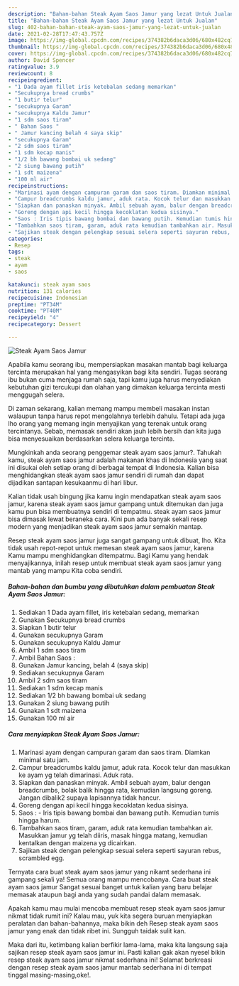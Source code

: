 ```yaml
---
description: "Bahan-bahan Steak Ayam Saos Jamur yang lezat Untuk Jualan"
title: "Bahan-bahan Steak Ayam Saos Jamur yang lezat Untuk Jualan"
slug: 402-bahan-bahan-steak-ayam-saos-jamur-yang-lezat-untuk-jualan
date: 2021-02-28T17:47:43.757Z
image: https://img-global.cpcdn.com/recipes/374382b6daca3d06/680x482cq70/steak-ayam-saos-jamur-foto-resep-utama.jpg
thumbnail: https://img-global.cpcdn.com/recipes/374382b6daca3d06/680x482cq70/steak-ayam-saos-jamur-foto-resep-utama.jpg
cover: https://img-global.cpcdn.com/recipes/374382b6daca3d06/680x482cq70/steak-ayam-saos-jamur-foto-resep-utama.jpg
author: David Spencer
ratingvalue: 3.9
reviewcount: 8
recipeingredient:
- "1 Dada ayam fillet iris ketebalan sedang memarkan"
- "Secukupnya bread crumbs"
- "1 butir telur"
- "secukupnya Garam"
- "secukupnya Kaldu Jamur"
- "1 sdm saos tiram"
- " Bahan Saos "
- " Jamur kancing belah 4 saya skip"
- "secukupnya Garam"
- "2 sdm saos tiram"
- "1 sdm kecap manis"
- "1/2 bh bawang bombai uk sedang"
- "2 siung bawang putih"
- "1 sdt maizena"
- "100 ml air"
recipeinstructions:
- "Marinasi ayam dengan campuran garam dan saos tiram. Diamkan minimal satu jam."
- "Campur breadcrumbs kaldu jamur, aduk rata. Kocok telur dan masukkan ke ayam yg telah dimarinasi. Aduk rata."
- "Siapkan dan panaskan minyak. Ambil sebuah ayam, balur dengan breadcrumbs, bolak balik hingga rata, kemudian langsung goreng. Jangan dibalik2 supaya lapisannya tidak hancur."
- "Goreng dengan api kecil hingga kecoklatan kedua sisinya."
- "Saos : Iris tipis bawang bombai dan bawang putih. Kemudian tumis hingga harum."
- "Tambahkan saos tiram, garam, aduk rata kemudian tambahkan air. Masukkan jamur yg telah diiris, masak hingga matang, kemudian kentalkan dengan maizena yg dicairkan."
- "Sajikan steak dengan pelengkap sesuai selera seperti sayuran rebus, scrambled egg."
categories:
- Resep
tags:
- steak
- ayam
- saos

katakunci: steak ayam saos 
nutrition: 131 calories
recipecuisine: Indonesian
preptime: "PT34M"
cooktime: "PT40M"
recipeyield: "4"
recipecategory: Dessert

---
```



![Steak Ayam Saos Jamur](https://img-global.cpcdn.com/recipes/374382b6daca3d06/680x482cq70/steak-ayam-saos-jamur-foto-resep-utama.jpg)

Apabila kamu seorang ibu, mempersiapkan masakan mantab bagi keluarga tercinta merupakan hal yang mengasyikan bagi kita sendiri. Tugas seorang ibu bukan cuma menjaga rumah saja, tapi kamu juga harus menyediakan kebutuhan gizi tercukupi dan olahan yang dimakan keluarga tercinta mesti menggugah selera.

Di zaman  sekarang, kalian memang mampu membeli masakan instan walaupun tanpa harus repot mengolahnya terlebih dahulu. Tetapi ada juga lho orang yang memang ingin menyajikan yang terenak untuk orang tercintanya. Sebab, memasak sendiri akan jauh lebih bersih dan kita juga bisa menyesuaikan berdasarkan selera keluarga tercinta. 



Mungkinkah anda seorang penggemar steak ayam saos jamur?. Tahukah kamu, steak ayam saos jamur adalah makanan khas di Indonesia yang saat ini disukai oleh setiap orang di berbagai tempat di Indonesia. Kalian bisa menghidangkan steak ayam saos jamur sendiri di rumah dan dapat dijadikan santapan kesukaanmu di hari libur.

Kalian tidak usah bingung jika kamu ingin mendapatkan steak ayam saos jamur, karena steak ayam saos jamur gampang untuk ditemukan dan juga kamu pun bisa membuatnya sendiri di tempatmu. steak ayam saos jamur bisa dimasak lewat beraneka cara. Kini pun ada banyak sekali resep modern yang menjadikan steak ayam saos jamur semakin mantap.

Resep steak ayam saos jamur juga sangat gampang untuk dibuat, lho. Kita tidak usah repot-repot untuk memesan steak ayam saos jamur, karena Kamu mampu menghidangkan ditempatmu. Bagi Kamu yang hendak menyajikannya, inilah resep untuk membuat steak ayam saos jamur yang mantab yang mampu Kita coba sendiri.

<!--inarticleads1-->

##### Bahan-bahan dan bumbu yang dibutuhkan dalam pembuatan Steak Ayam Saos Jamur:

1. Sediakan 1 Dada ayam fillet, iris ketebalan sedang, memarkan
1. Gunakan Secukupnya bread crumbs
1. Siapkan 1 butir telur
1. Gunakan secukupnya Garam
1. Gunakan secukupnya Kaldu Jamur
1. Ambil 1 sdm saos tiram
1. Ambil  Bahan Saos :
1. Gunakan  Jamur kancing, belah 4 (saya skip)
1. Sediakan secukupnya Garam
1. Ambil 2 sdm saos tiram
1. Sediakan 1 sdm kecap manis
1. Sediakan 1/2 bh bawang bombai uk sedang
1. Gunakan 2 siung bawang putih
1. Gunakan 1 sdt maizena
1. Gunakan 100 ml air




<!--inarticleads2-->

##### Cara menyiapkan Steak Ayam Saos Jamur:

1. Marinasi ayam dengan campuran garam dan saos tiram. Diamkan minimal satu jam.
1. Campur breadcrumbs kaldu jamur, aduk rata. Kocok telur dan masukkan ke ayam yg telah dimarinasi. Aduk rata.
1. Siapkan dan panaskan minyak. Ambil sebuah ayam, balur dengan breadcrumbs, bolak balik hingga rata, kemudian langsung goreng. Jangan dibalik2 supaya lapisannya tidak hancur.
1. Goreng dengan api kecil hingga kecoklatan kedua sisinya.
1. Saos : - Iris tipis bawang bombai dan bawang putih. Kemudian tumis hingga harum.
1. Tambahkan saos tiram, garam, aduk rata kemudian tambahkan air. Masukkan jamur yg telah diiris, masak hingga matang, kemudian kentalkan dengan maizena yg dicairkan.
1. Sajikan steak dengan pelengkap sesuai selera seperti sayuran rebus, scrambled egg.




Ternyata cara buat steak ayam saos jamur yang nikamt sederhana ini gampang sekali ya! Semua orang mampu mencobanya. Cara buat steak ayam saos jamur Sangat sesuai banget untuk kalian yang baru belajar memasak ataupun bagi anda yang sudah pandai dalam memasak.

Apakah kamu mau mulai mencoba membuat resep steak ayam saos jamur nikmat tidak rumit ini? Kalau mau, yuk kita segera buruan menyiapkan peralatan dan bahan-bahannya, maka bikin deh Resep steak ayam saos jamur yang enak dan tidak ribet ini. Sungguh taidak sulit kan. 

Maka dari itu, ketimbang kalian berfikir lama-lama, maka kita langsung saja sajikan resep steak ayam saos jamur ini. Pasti kalian gak akan nyesel bikin resep steak ayam saos jamur nikmat sederhana ini! Selamat berkreasi dengan resep steak ayam saos jamur mantab sederhana ini di tempat tinggal masing-masing,oke!.

